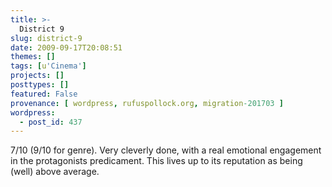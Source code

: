 ```yaml
---
title: >-
  District 9
slug: district-9
date: 2009-09-17T20:08:51
themes: []
tags: [u'Cinema']
projects: []
posttypes: []
featured: False
provenance: [ wordpress, rufuspollock.org, migration-201703 ]
wordpress:
  - post_id: 437
---
```


7/10 (9/10 for genre). Very cleverly done, with a real emotional engagement in the protagonists predicament. This lives up to its reputation as being (well) above average.

